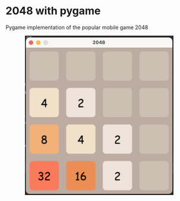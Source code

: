 # 2048 with pygame
Pygame implementation of the popular mobile game 2048

<p align="center">
  <img src="https://github.com/epizzigoni/pygame-2048/blob/master/game-screenshot.png" width="400"/>
</p>
